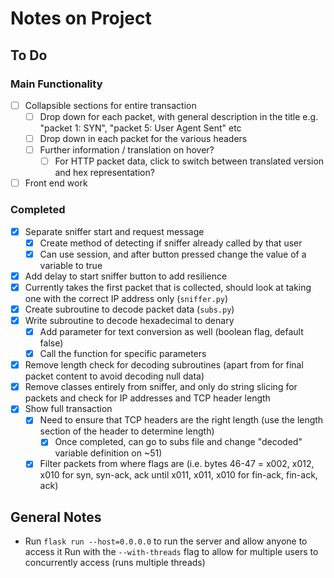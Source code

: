 # Notes on Project

## To Do

### Main Functionality

- [ ] Collapsible sections for entire transaction
  - [ ] Drop down for each packet, with general description in the title e.g.
  "packet 1: SYN", "packet 5: User Agent Sent" etc
  - [ ] Drop down in each packet for the various headers
  - [ ] Further information / translation on hover?
    - [ ] For HTTP packet data, click to switch between translated version
        and hex representation?
- [ ] Front end work

### Completed

- [x] Separate sniffer start and request message
  - [x] Create method of detecting if sniffer already called by that user
  - [x] Can use session, and after button pressed change the value of a variable
      to true
- [x] Add delay to start sniffer button to add resilience
- [x] Currently takes the first packet that is collected, should look at taking
      one with the correct IP address only (`sniffer.py`)
- [x] Create subroutine to decode packet data (`subs.py`)
- [x] Write subroutine to decode hexadecimal to denary
  - [x] Add parameter for text conversion as well (boolean flag, default false)
  - [x] Call the function for specific parameters
- [x] Remove length check for decoding subroutines (apart from for final packet
    content to avoid decoding null data)
- [x] Remove classes entirely from sniffer, and only do string slicing for packets
      and check for IP addresses and TCP header length
- [x] Show full transaction
  - [x] Need to ensure that TCP headers are the right length (use the length
      section of the header to determine length)
    - [x] Once completed, can go to subs file and change "decoded" variable
          definition on ~51)
  - [x] Filter packets from where flags are (i.e. bytes 46-47 = x002, x012, x010
      for syn, syn-ack, ack until x011, x011, x010 for fin-ack, fin-ack, ack)

## General Notes

- Run `flask run --host=0.0.0.0` to run the server and allow anyone to access it
Run with the `--with-threads` flag to allow for multiple users to concurrently
access (runs multiple threads)
